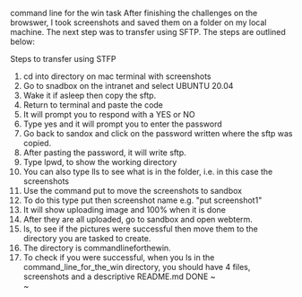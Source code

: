 command line for the win task
After finishing the challenges on the browswer, I took screenshots and saved them on a folder on my local machine. The next step was to transfer using SFTP. The steps are outlined below:

Steps to transfer using STFP
1. cd into directory on mac terminal  with screenshots
2. Go to snadbox on the intranet and select UBUNTU 20.04
3. Wake it if asleep then copy the sftp.
4. Return to terminal and paste the code
5. It will prompt you to respond with a YES or NO
6. Type yes and it will prompt you to enter the password
7. Go back to sandox and click on the password written where the sftp was copied.
8. After pasting the password, it will write sftp.
9. Type lpwd, to show the working directory
9. You can also type lls to see what is in the folder, i.e. in this case the screenshots
10. Use the command put to move the screenshots to sandbox
11. To do this type put then screenshot name e.g. "put screenshot1"
12. It will show uploading image and 100% when it is done
13. After they are all uploaded, go to sandbox and open webterm.
14. ls, to see if the pictures were successful then move them to the directory you are tasked to create.
15. The directory is commandlineforthewin.
16. To check if you were successful, when you ls in the command_line_for_the_win directory, you should have 4 files, screenshots and a descriptive README.md
DONE
~                                                                                                                                                                                                           
~               
